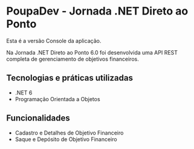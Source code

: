 # PoupaDev - Jornada .NET Direto ao Ponto

Esta é a versão Console da aplicação.

Na Jornada .NET Direto ao Ponto 6.0 foi desenvolvida uma API REST completa de gerenciamento de objetivos financeiros.

## Tecnologias e práticas utilizadas
- .NET 6
- Programação Orientada a Objetos

## Funcionalidades
- Cadastro e Detalhes de Objetivo Financeiro
- Saque e Depósito de Objetivo Financeiro